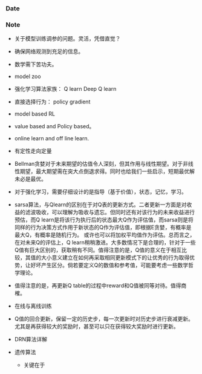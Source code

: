 ### Date

### Note
- 关于模型训练调参的问题。灵活，凭借直觉？
- 确保网络观测到充足的信息。
- 数学需下苦功夫。
- model zoo
- 强化学习算法家族： Q learn Deep Q learn 
- 直接选择行为： policy gradient
- model based RL
- value based and Policy based。
- online learn and off line learn.
- 有定性走向定量
- Bellman贪婪对于未来期望的估值令人深刻，但其作用与线性期望。对于非线性期望，最大期望需在突大点倒退求得。同时也给我们一些启示，短期最优解未必是最优。
- 对于强化学习，需要仔细设计的是指导（基于价值），状态，记忆，学习。
- sarsa算法，与Qlearn的区别在于对Q表的更新方式。二者更新一方面是对收益的滤波吸收，可以理解为吸收与遗忘。但同时还有对该行为的未来收益进行预估，而Q learn是将该行为执行后的状态最大Q作为评估值，而sarsa则是将同样的行为决策方式作用于新状态的Q作为评估值，即根据E贪婪，有概率是最大Q，有概率是随机行为。 或许也可以将加权平均值作为评估。总而言之，在对未来Q的评估上，Q learn稍稍激进。大多数情况下是合理的，针对于一些Q值有巨大区别的，获取稍有不同。值得注意的是，Q值的意义在于相互比较，其值的大小意义建立在如何再采取相同更新模式下的让优秀的行为取得优势，让好坏产生区分。倘若要定义Q的数值和参考值，可能要考虑一些数学哲学理论。
- 值得注意的是，再更新Q table的过程中reward和Q值被同等对待。值得商榷。
- 在线与离线训练
- Q值的回合更新，保留一定的历史步，每一次更新时对历史步进行衰减更新。尤其是再获得较大的奖励时，甚至可以只在获得较大奖励时进行更新。
- DRN算法详解

- 遗传算法
	- 关键在于

